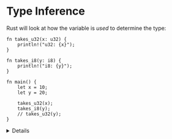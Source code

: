 # Type Inference

Rust will look at how the variable is _used_ to determine the type:

```rust,editable
fn takes_u32(x: u32) {
    println!("u32: {x}");
}

fn takes_i8(y: i8) {
    println!("i8: {y}");
}

fn main() {
    let x = 10;
    let y = 20;

    takes_u32(x);
    takes_i8(y);
    // takes_u32(y);
}
```

<details>

This slide demonstrates how the Rust compiler infers types based on constraints given by variable declarations and usages.

It is very important to emphasize that variables declared like this are not of some sort of dynamic "any type" that can
hold any data. The machine code generated by such declaration is identical to the explicit declaration of a type.
The compiler does the job for us and helps us write more concise code.

The following code tells the compiler to copy into a certain generic container without the code ever explicitly specifying the contained type, using `_` as a placeholder:

```rust,editable
fn main() {
    let mut v = Vec::new();
    v.push((10, false));
    v.push((20, true));
    println!("v: {v:?}");

    let vv = v.iter().collect::<std::collections::HashSet<_>>();
    println!("vv: {vv:?}");
}
```

[`collect`](https://doc.rust-lang.org/stable/std/iter/trait.Iterator.html#method.collect) relies on [`FromIterator`](https://doc.rust-lang.org/std/iter/trait.FromIterator.html), which [`HashSet`](https://doc.rust-lang.org/std/collections/struct.HashSet.html#impl-FromIterator%3CT%3E-for-HashSet%3CT,+S%3E) implements.

</details>
